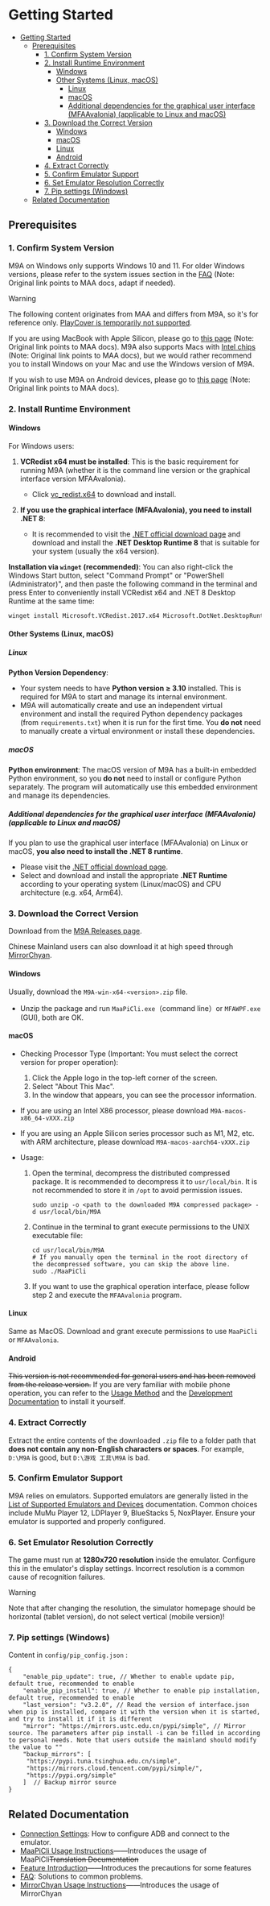 # Getting Started

- [Getting Started](#getting-started)
  - [Prerequisites](#prerequisites)
    - [1. Confirm System Version](#1-confirm-system-version)
    - [2. Install Runtime Environment](#2-install-runtime-environment)
      - [Windows](#windows)
      - [Other Systems (Linux, macOS)](#other-systems-linux-macos)
        - [Linux](#linux)
        - [macOS](#macos)
        - [Additional dependencies for the graphical user interface (MFAAvalonia) (applicable to Linux and macOS)](#additional-dependencies-for-the-graphical-user-interface-mfaavalonia-applicable-to-linux-and-macos)
    - [3. Download the Correct Version](#3-download-the-correct-version)
      - [Windows](#windows-1)
      - [macOS](#macos-1)
      - [Linux](#linux-1)
      - [Android](#android)
    - [4. Extract Correctly](#4-extract-correctly)
    - [5. Confirm Emulator Support](#5-confirm-emulator-support)
    - [6. Set Emulator Resolution Correctly](#6-set-emulator-resolution-correctly)
    - [7. Pip settings (Windows)](#7-pip-settings-windows)
  - [Related Documentation](#related-documentation)

## Prerequisites

### 1. Confirm System Version

M9A on Windows only supports Windows 10 and 11. For older Windows versions, please refer to the system issues section in the [FAQ](FAQ.md#runtime-library-issues) (Note: Original link points to MAA docs, adapt if needed).

> [!WARNING]
>
> The following content originates from MAA and differs from M9A, so it's for reference only.
> [PlayCover is temporarily not supported](https://github.com/MaaXYZ/MaaFramework/issues/405).

If you are using MacBook with Apple Silicon, please go to [this page](https://maa.plus/docs/zh-cn/manual/device/macos.html#apple-silicon-%E8%8A%AF%E7%89%87) (Note: Original link points to MAA docs).
M9A also supports Macs with [Intel chips](https://maa.plus/docs/zh-cn/manual/device/macos.html#intel-%E8%8A%AF%E7%89%87) (Note: Original link points to MAA docs), but we would rather recommend you to install Windows on your Mac and use the Windows version of M9A.

If you wish to use M9A on Android devices, please go to [this page](https://maa.plus/docs/zh-cn/manual/device/android.html) (Note: Original link points to MAA docs).

### 2. Install Runtime Environment

#### Windows

For Windows users:

  1. **VCRedist x64 must be installed**: This is the basic requirement for running M9A (whether it is the command line version or the graphical interface version MFAAvalonia).

     - Click [vc_redist.x64](https://aka.ms/vs/17/release/vc_redist.x64.exe) to download and install.

  2. **If you use the graphical interface (MFAAvalonia), you need to install .NET 8**:

     - It is recommended to visit the [.NET official download page](https://dotnet.microsoft.com/download/dotnet/8.0) and download and install the **.NET Desktop Runtime 8** that is suitable for your system (usually the x64 version).

**Installation via `winget` (recommended)**:
You can also right-click the Windows Start button, select "Command Prompt" or "PowerShell (Administrator)", and then paste the following command in the terminal and press Enter to conveniently install VCRedist x64 and .NET 8 Desktop Runtime at the same time:

```sh
winget install Microsoft.VCRedist.2017.x64 Microsoft.DotNet.DesktopRuntime.8
```

#### Other Systems (Linux, macOS)

##### Linux

**Python Version Dependency**:

- Your system needs to have **Python version ≥ 3.10** installed. This is required for M9A to start and manage its internal environment.
- M9A will automatically create and use an independent virtual environment and install the required Python dependency packages (from `requirements.txt`) when it is run for the first time. You **do not** need to manually create a virtual environment or install these dependencies.

##### macOS

**Python environment**: The macOS version of M9A has a built-in embedded Python environment, so you **do not** need to install or configure Python separately. The program will automatically use this embedded environment and manage its dependencies.

##### Additional dependencies for the graphical user interface (MFAAvalonia) (applicable to Linux and macOS)

If you plan to use the graphical user interface (MFAAvalonia) on Linux or macOS, **you also need to install the .NET 8 runtime**.

- Please visit the [.NET official download page](https://dotnet.microsoft.com/download/dotnet/8.0).
- Select and download and install the appropriate **.NET Runtime** according to your operating system (Linux/macOS) and CPU architecture (e.g. x64, Arm64).

### 3. Download the Correct Version

Download from the [M9A Releases page](https://github.com/MAA1999/M9A/releases).

Chinese Mainland users can also download it at high speed through [MirrorChyan](https://mirrorchyan.com/en/download?rid=M9A&source=m9agh-enmd3).

#### Windows

Usually, download the `M9A-win-x64-<version>.zip` file.

- Unzip the package and run `MaaPiCli.exe`（command line）or `MFAWPF.exe` (GUI), both are OK.

#### macOS

- Checking Processor Type (Important: You must select the correct version for proper operation):

  1. Click the Apple logo in the top-left corner of the screen.
  2. Select "About This Mac".
  3. In the window that appears, you can see the processor information.

- If you are using an Intel X86 processor, please download `M9A-macos-x86_64-vXXX.zip`
- If you are using an Apple Silicon series processor such as M1, M2, etc. with ARM architecture, please download `M9A-macos-aarch64-vXXX.zip`

- Usage:

  1. Open the terminal, decompress the distributed compressed package. It is recommended to decompress it to `usr/local/bin`. It is not recommended to store it in `/opt` to avoid permission issues.

     ```shell
     sudo unzip -o <path to the downloaded M9A compressed package> -d usr/local/bin/M9A
     ```

  2. Continue in the terminal to grant execute permissions to the UNIX executable file:

     ```shell
     cd usr/local/bin/M9A
     # If you manually open the terminal in the root directory of the decompressed software, you can skip the above line.
     sudo ./MaaPiCli
     ```

  3. If you want to use the graphical operation interface, please follow step 2 and execute the `MFAAvalonia` program.
  
#### Linux

Same as MacOS. Download and grant execute permissions to use `MaaPiCli` or `MFAAvalonia`.

#### Android

~~This version is not recommended for general users and has been removed from the release version.~~
If you are very familiar with mobile phone operation, you can refer to the [Usage Method](https://github.com/MaaXYZ/MaaFramework/issues/475) and the [Development Documentation](../develop/Notes-Before-Development.md) to install it yourself.

### 4. Extract Correctly

Extract the entire contents of the downloaded `.zip` file to a folder path that **does not contain any non-English characters or spaces**. For example, `D:\M9A` is good, but `D:\游戏 工具\M9A` is bad.

### 5. Confirm Emulator Support

M9A relies on emulators. Supported emulators are generally listed in the [List of Supported Emulators and Devices](https://maa.plus/docs/zh-cn/manual/device/) documentation. Common choices include MuMu Player 12, LDPlayer 9, BlueStacks 5, NoxPlayer. Ensure your emulator is supported and properly configured.

### 6. Set Emulator Resolution Correctly

The game must run at **1280x720 resolution** inside the emulator. Configure this in the emulator's display settings. Incorrect resolution is a common cause of recognition failures.

>[!WARNING]
>
> Note that after changing the resolution, the simulator homepage should be horizontal (tablet version), do not select vertical (mobile version)!

### 7. Pip settings (Windows)

Content in `config/pip_config.json` :

```jsonc
{
    "enable_pip_update": true, // Whether to enable update pip, default true, recommended to enable
    "enable_pip_install": true, // Whether to enable pip installation, default true, recommended to enable
    "last_version": "v3.2.0", // Read the version of interface.json when pip is installed, compare it with the version when it is started, and try to install it if it is different
    "mirror": "https://mirrors.ustc.edu.cn/pypi/simple", // Mirror source. The parameters after pip install -i can be filled in according to personal needs. Note that users outside the mainland should modify the value to ""
    "backup_mirrors": [
     "https://pypi.tuna.tsinghua.edu.cn/simple",
     "https://mirrors.cloud.tencent.com/pypi/simple/",
     "https://pypi.org/simple"
    ]  // Backup mirror source
}
```

## Related Documentation

- [Connection Settings](./connection.md): How to configure ADB and connect to the emulator.
- [MaaPiCli Usage Instructions](./MaaPiCli.md)——Introduces the usage of MaaPiCli~~Translation Documentation~~
- [Feature Introduction](./feature.md)——Introduces the precautions for some features
- [FAQ](./faq.md): Solutions to common problems.
- [MirrorChyan Usage Instructions](./MirrorChyan.md)——Introduces the usage of MirrorChyan
